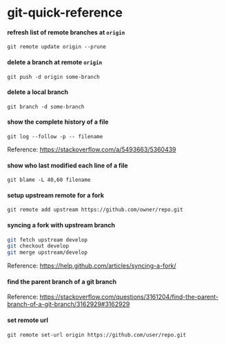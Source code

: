 # git-quick-reference

#### refresh list of remote branches at `origin`

`git remote update origin --prune`

#### delete a branch at remote `origin`

`git push -d origin some-branch`

#### delete a local branch

`git branch -d some-branch`

#### show the complete history of a file

`git log --follow -p -- filename`

Reference: https://stackoverflow.com/a/5493663/5360439

#### show who last modified each line of a file

`git blame -L 40,60 filename`

#### setup upstream remote for a fork

`git remote add upstream https://github.com/owner/repo.git`

#### syncing a fork with upstream branch

```bash
git fetch upstream develop
git checkout develop
git merge upstream/develop

```
Reference: https://help.github.com/articles/syncing-a-fork/

#### find the parent branch of a git branch

Reference: https://stackoverflow.com/questions/3161204/find-the-parent-branch-of-a-git-branch/3162929#3162929

#### set remote url

`git remote set-url origin https://github.com/user/repo.git`
